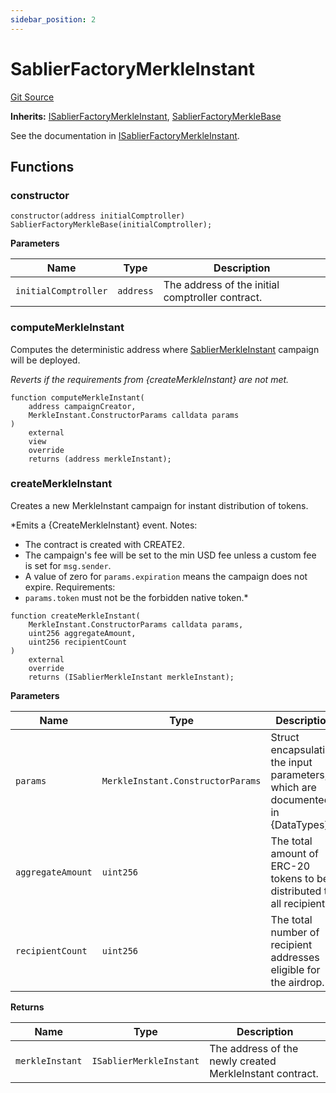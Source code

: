 ```yaml
---
sidebar_position: 2
---
```


# SablierFactoryMerkleInstant

[Git Source](https://github.com/sablier-labs/airdrops/blob/077c6b9766ef7693ba9e82a9e001dc0097709c01/src/SablierFactoryMerkleInstant.sol)

**Inherits:**
[ISablierFactoryMerkleInstant](/docs/reference/airdrops/contracts/interfaces/interface.ISablierFactoryMerkleInstant.md),
[SablierFactoryMerkleBase](/docs/reference/airdrops/contracts/abstracts/abstract.SablierFactoryMerkleBase.md)

See the documentation in
[ISablierFactoryMerkleInstant](/docs/reference/airdrops/contracts/interfaces/interface.ISablierFactoryMerkleInstant.md).

## Functions

### constructor

```solidity
constructor(address initialComptroller) SablierFactoryMerkleBase(initialComptroller);
```

**Parameters**

| Name                 | Type      | Description                                      |
| -------------------- | --------- | ------------------------------------------------ |
| `initialComptroller` | `address` | The address of the initial comptroller contract. |

### computeMerkleInstant

Computes the deterministic address where
[SablierMerkleInstant](/docs/reference/airdrops/contracts/contract.SablierMerkleInstant.md) campaign will be deployed.

_Reverts if the requirements from {createMerkleInstant} are not met._

```solidity
function computeMerkleInstant(
    address campaignCreator,
    MerkleInstant.ConstructorParams calldata params
)
    external
    view
    override
    returns (address merkleInstant);
```

### createMerkleInstant

Creates a new MerkleInstant campaign for instant distribution of tokens.

\*Emits a {CreateMerkleInstant} event. Notes:

- The contract is created with CREATE2.
- The campaign's fee will be set to the min USD fee unless a custom fee is set for `msg.sender`.
- A value of zero for `params.expiration` means the campaign does not expire. Requirements:
- `params.token` must not be the forbidden native token.\*

```solidity
function createMerkleInstant(
    MerkleInstant.ConstructorParams calldata params,
    uint256 aggregateAmount,
    uint256 recipientCount
)
    external
    override
    returns (ISablierMerkleInstant merkleInstant);
```

**Parameters**

| Name              | Type                              | Description                                                                     |
| ----------------- | --------------------------------- | ------------------------------------------------------------------------------- |
| `params`          | `MerkleInstant.ConstructorParams` | Struct encapsulating the input parameters, which are documented in {DataTypes}. |
| `aggregateAmount` | `uint256`                         | The total amount of ERC-20 tokens to be distributed to all recipients.          |
| `recipientCount`  | `uint256`                         | The total number of recipient addresses eligible for the airdrop.               |

**Returns**

| Name            | Type                    | Description                                              |
| --------------- | ----------------------- | -------------------------------------------------------- |
| `merkleInstant` | `ISablierMerkleInstant` | The address of the newly created MerkleInstant contract. |
